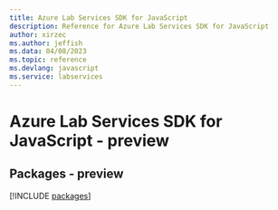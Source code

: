 ```yaml
---
title: Azure Lab Services SDK for JavaScript
description: Reference for Azure Lab Services SDK for JavaScript
author: xirzec
ms.author: jeffish
ms.data: 04/08/2023
ms.topic: reference
ms.devlang: javascript
ms.service: labservices
---
```

# Azure Lab Services SDK for JavaScript - preview
## Packages - preview
[!INCLUDE [packages](lab-services-index.md)]